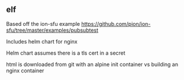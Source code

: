 ## elf

Based off the ion-sfu example https://github.com/pion/ion-sfu/tree/master/examples/pubsubtest

Includes helm chart for nginx

Helm chart assumes there is a tls cert in a secret

html is downloaded from git with an alpine init container vs building an nginx container